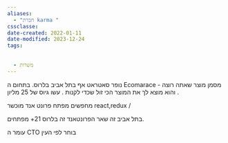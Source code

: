 ```yaml
---
aliases:
  - "חברת karma "
cssclasse: 
date-created: 2022-01-11
date-modified: 2023-12-24
tags:
  
  
  - משרות
---
```


נופר
סאטראט אף בתל אביב בלרוס.
בתחום ה Ecomarace - מסמן מוצר שאתה רוצה והוא מוצא לך את המוצר הכי זול שכדי לקנות .
עשו גיוס של 25 מליון .

מחפשים מפתח פרונט אנד מוכשר react,redux /

בתל אביב זה
שאר הפרונטאנד זה בלרוס 21+ מפתחים.

עומר ה CTO בוחר לפי העין
